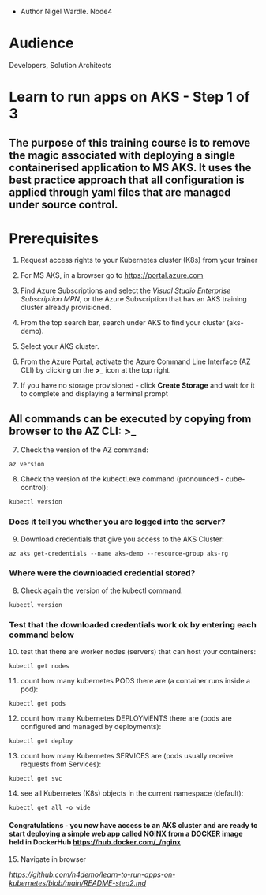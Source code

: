 - Author Nigel Wardle. Node4

# Audience
Developers, Solution Architects  

# Learn to run apps on AKS - Step 1 of 3

## The purpose of this training course is to remove the magic associated with deploying a single containerised application to MS AKS. It uses the best practice approach that all configuration is applied through yaml files that are managed under source control.


# Prerequisites

1. Request access rights to your Kubernetes cluster (K8s) from your trainer
2. For MS AKS, in a browser go to https://portal.azure.com
3. Find Azure Subscriptions and select the *Visual Studio Enterprise Subscription MPN*, or the Azure Subscription that has an AKS training cluster already provisioned.  
4. From the top search bar, search under AKS to find your cluster (aks-demo).
5. Select your AKS cluster.

6. From the Azure Portal, activate the Azure Command Line Interface (AZ CLI) by clicking on the  **>_** icon at the top right.

7. If you have no storage provisioned - click **Create Storage** and wait for it to complete and displaying a terminal prompt

## All commands can be executed by copying from browser to the AZ CLI: >_

7. Check the version of the AZ command:

```
az version
```

8. Check the version of the kubectl.exe command (pronounced - cube-control):

```
kubectl version
```

### Does it tell you whether you are logged into the server?

9. Download credentials that give you access to the AKS Cluster:

```
az aks get-credentials --name aks-demo --resource-group aks-rg
```

### Where were the downloaded credential stored?

8. Check again the version of the kubectl command:

```
kubectl version
```

### Test that the downloaded credentials work ok by entering each command below

10. test that there are worker nodes (servers) that can host your containers:

```
kubectl get nodes
```

11. count how many  kubernetes PODS there are (a container runs inside a pod):

```
kubectl get pods
```

12. count how many Kubernetes DEPLOYMENTS there are (pods are configured and managed by deployments):

```
kubectl get deploy
```

13. count how many Kubernetes SERVICES are (pods usually receive requests from Services):

```
kubectl get svc
```

14. see all Kubernetes (K8s) objects in the current namespace (default):

```
kubectl get all -o wide
```

#### Congratulations - you now have access to an AKS cluster and are ready to start deploying a simple web app called NGINX from a DOCKER image held in DockerHub https://hub.docker.com/_/nginx

15. Navigate in browser

*https://github.com/n4demo/learn-to-run-apps-on-kubernetes/blob/main/README-step2.md*







